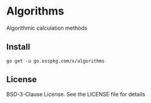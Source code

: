 # Algorithms

Algorithmic calculation methods

## Install

```shell
go get -u go.osspkg.com/x/algorithms
```

## License

BSD-3-Clause License. See the LICENSE file for details
